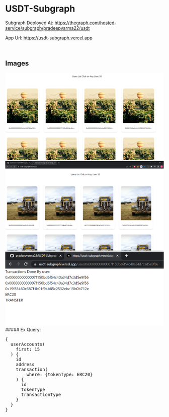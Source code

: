 # USDT-Subgraph


Subgraph Deployed At:
<a href="https://thegraph.com/hosted-service/subgraph/pradeepvarma22/usdt">https://thegraph.com/hosted-service/subgraph/pradeepvarma22/usdt</a>


App Url:<a href="https://usdt-subgraph.vercel.app/">
https://usdt-subgraph.vercel.app</a>

<br/>

## Images
<img src="./assets/1.png" />
<br/>
<img src="./assets/2.png">
<br/>
<img src="./assets/3.png"/>
<br/>
##### Ex Query:
<pre>
{
  userAccounts(
    first: 15
  ) {
    id
    address
    transaction( 
    	where: {tokenType: ERC20}
    ) {
      id
      tokenType
      transactionType
    }
  }
}
</pre>
